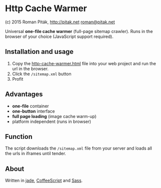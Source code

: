 # Http Cache Warmer

(c) 2015 Roman Piták, http://pitak.net <roman@pitak.net>

Universal **one-file cache warmer** (full-page sitemap crawler). Runs in the browser of your choice (JavaScript support required). 

## Installation and usage

1. Copy the [http-cache-warmer.html](https://github.com/romanpitak/http-cache-warmer/blob/master/http-cache-warmer.html) file into your web project and run the url in the browser. 
2. Click the `/sitemap.xml` button 
3. Profit

## Advantages

- **one-file** container
- **one-button** interface
- **full page loading** (image cache warm-up)
- platform independent (runs in browser)

## Function

The script downloads the `/sitemap.xml` file from your server and loads all the urls in iframes until tender. 

## About

Written in [jade](http://jade-lang.com/), [CoffeeScript](http://coffeescript.org/) and [Sass](http://sass-lang.com/). 
